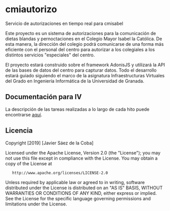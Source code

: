 # cmiautorizo

Servicio de autorizaciones en tiempo real para cmisabel

Este proyecto es un sistema de autorizaciones para la comunicación de dietas blandas y pernoctaciones en el Colegio Mayor Isabel la Católica. De esta manera, la dirección del colegio podrá comunicarse de una forma más eficiente con el personal del centro para autorizar a los colegiales a los distintos servicios "especiales" del centro.

El proyecto estará construido sobre el framework AdonisJS y utilizará la API de las bases de datos del centro para capturar datos. Todo el desarrollo estará guiado siguiendo el marco de la asignatura Infraestructuras Virtuales del Grado en Ingeniería Informática de la Universidad de Granada.

## Documentación para IV
La descripción de las tareas realizadas a lo largo de cada hito puede encontrarse [aquí](documentacion).


## Licencia

Copyright [2019] [Javier Sáez de la Coba]

   Licensed under the Apache License, Version 2.0 (the "License");
   you may not use this file except in compliance with the License.
   You may obtain a copy of the License at

       http://www.apache.org/licenses/LICENSE-2.0

   Unless required by applicable law or agreed to in writing, software
   distributed under the License is distributed on an "AS IS" BASIS,
   WITHOUT WARRANTIES OR CONDITIONS OF ANY KIND, either express or implied.
   See the License for the specific language governing permissions and
   limitations under the License.
